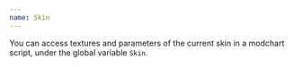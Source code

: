 ```yaml
---
name: Skin
---
```


You can access textures and parameters of the current skin in a modchart script, under the global variable `Skin`.

